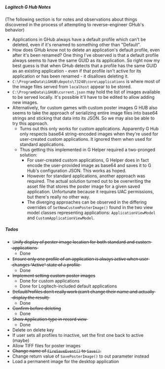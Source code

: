 ##### Logitech G Hub Notes

(The following section is for notes and
observations about things discovered in the process of attempting to
reverse-engineer GHub's behavior)

* Applications in GHub always have a default profile which can't be deleted, even if it's renamed to something other than "Default".
* How does GHub know not to delete an application's default profile, even after it's been renamed? One thing I've observed is that a default profile always seems to have the same GUID as its application. So right now my best guess is that when GHub detects that a profile has the same GUID as an existing application - even if that profile isn't active for its application or has been renamed - it disallows deleting it.
* `C:\ProgramData\LGHUB\depots\73248\core\applications` is where most of the image files served from `localhost` appear to be stored.
* `C:\ProgramData\LGHUB\current.json` may hold the list of images available to be served locally. It's possible it'll have to be edited to allow adding new images.
* Alternatively, for custom games with custom poster images G HUB also seems to take the approach
  of serializing entire image files into base64 strings and sticking that data into
  its JSON. So we may also be able to try this approach.
    * Turns out this only works for custom applications. Apparently G Hub only respects base64 string-encoded images when they're used for user-created custom applications. It ignored them when used for standard applications.
    * Thus getting this implemented in G Helper required a two-pronged solution:
        * For user-created custom applications, G Helper does in fact encode the user-provided image as base64 and saves it to G Hub's configuration JSON. This works as hoped.
        * However for standard applications, another approach was required. The actual solution turned out to be overwriting the asset file that stores the poster image for a given saved application. Unfortunate because it requires UAC permissions, but there's really no other way.
        * The diverging approaches can be observed in the differing overrides of `SetNewCustomPosterImage()` found in the two view model classes representing applications: `ApplicationViewModel` and `CustomApplicationViewModel`.


##### Todos
* U̶n̶i̶f̶y̶ ̶d̶i̶s̶p̶l̶a̶y̶ ̶o̶f̶ ̶p̶o̶s̶t̶e̶r̶ ̶i̶m̶a̶g̶e̶ ̶l̶o̶c̶a̶t̶i̶o̶n̶ ̶f̶o̶r̶ ̶b̶o̶t̶h̶ ̶s̶t̶a̶n̶d̶a̶r̶d̶ ̶a̶n̶d̶ ̶c̶u̶s̶t̶o̶m̶ ̶a̶p̶p̶l̶i̶c̶a̶t̶i̶o̶n̶s̶
    - Done
* E̶n̶s̶u̶r̶e̶ ̶o̶n̶l̶y̶ ̶o̶n̶e̶ ̶p̶r̶o̶f̶i̶l̶e̶ ̶o̶f̶ ̶a̶n̶ ̶a̶p̶p̶l̶i̶c̶a̶t̶i̶o̶n̶ ̶i̶s̶ ̶a̶l̶w̶a̶y̶s̶ ̶a̶c̶t̶i̶v̶e̶ ̶w̶h̶e̶n̶ ̶u̶s̶e̶r̶ ̶c̶h̶a̶n̶g̶e̶s̶ ̶"̶A̶c̶t̶i̶v̶e̶"̶ ̶s̶t̶a̶t̶e̶ ̶o̶f̶ ̶a̶ ̶p̶r̶o̶f̶i̶l̶e̶
    - Done
* ~~Implement setting custom poster images~~
    - Done for custom applications
    - Done for Logitech-included default applications
* D̶e̶f̶a̶u̶l̶t̶P̶r̶o̶f̶i̶l̶e̶s̶ ̶d̶o̶n̶'̶t̶ ̶r̶e̶a̶l̶l̶y̶ ̶w̶o̶r̶k̶ ̶(̶c̶a̶n̶'̶t̶ ̶c̶h̶a̶n̶g̶e̶ ̶t̶h̶e̶i̶r̶ ̶n̶a̶m̶e̶ ̶a̶n̶d̶ ̶a̶c̶t̶u̶a̶l̶l̶y̶ ̶d̶i̶s̶p̶l̶a̶y̶ ̶t̶h̶e̶ ̶r̶e̶s̶u̶l̶t̶)̶
    - Done
* ~~Confirm before deleting~~
    * Done
* S̶h̶o̶w̶ ̶A̶p̶p̶l̶i̶c̶a̶t̶i̶o̶n̶ ̶t̶y̶p̶e̶ ̶i̶n̶ ̶r̶e̶c̶o̶r̶d̶ ̶v̶i̶e̶w̶
    - Done
* Delete on delete key
* If user sets all profiles to inactive, set the first one back to active (maybe)
* Allow TIFF files for poster images
* ~~Change name of `FireSaveEvent()` to `Save()`.~~
* Change return value of `SavePosterImage()` to out parameter instead
* Load a permanent image for the desktop application